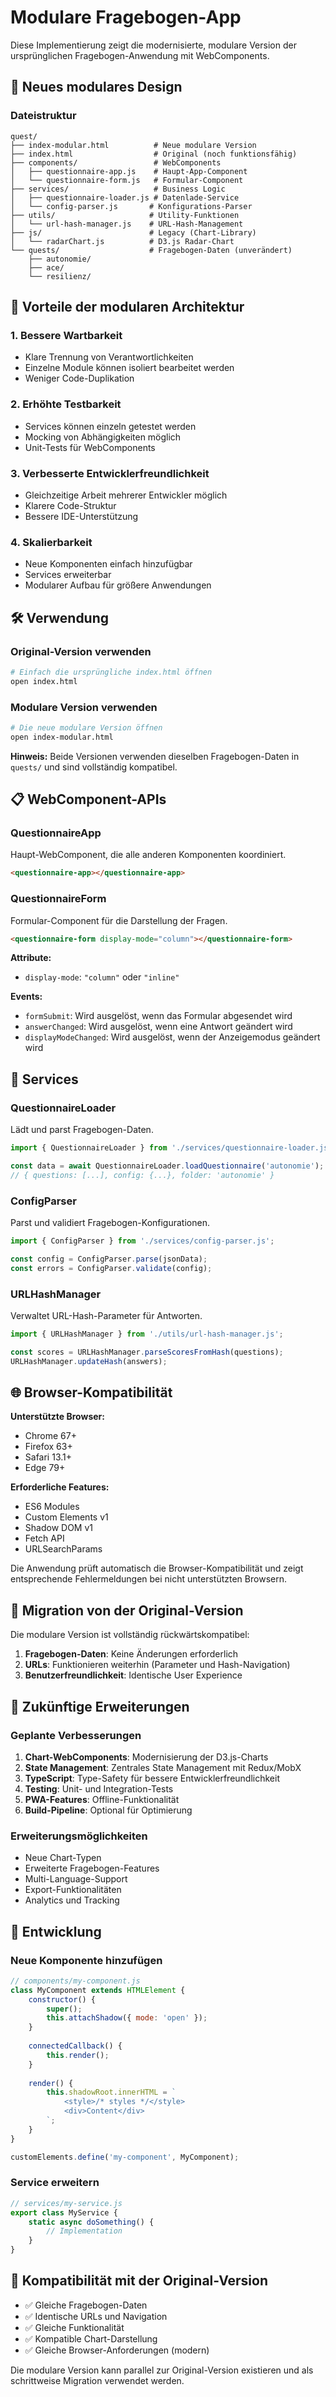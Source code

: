 # Modulare Fragebogen-App

Diese Implementierung zeigt die modernisierte, modulare Version der ursprünglichen Fragebogen-Anwendung mit WebComponents.

## 🚀 Neues modulares Design

### Dateistruktur

```
quest/
├── index-modular.html          # Neue modulare Version
├── index.html                  # Original (noch funktionsfähig)
├── components/                 # WebComponents
│   ├── questionnaire-app.js    # Haupt-App-Component
│   └── questionnaire-form.js   # Formular-Component
├── services/                   # Business Logic
│   ├── questionnaire-loader.js # Datenlade-Service
│   └── config-parser.js       # Konfigurations-Parser
├── utils/                     # Utility-Funktionen
│   └── url-hash-manager.js    # URL-Hash-Management
├── js/                        # Legacy (Chart-Library)
│   └── radarChart.js          # D3.js Radar-Chart
└── quests/                    # Fragebogen-Daten (unverändert)
    ├── autonomie/
    ├── ace/
    └── resilienz/
```

## 🎯 Vorteile der modularen Architektur

### 1. **Bessere Wartbarkeit**
- Klare Trennung von Verantwortlichkeiten
- Einzelne Module können isoliert bearbeitet werden
- Weniger Code-Duplikation

### 2. **Erhöhte Testbarkeit**
- Services können einzeln getestet werden
- Mocking von Abhängigkeiten möglich
- Unit-Tests für WebComponents

### 3. **Verbesserte Entwicklerfreundlichkeit**
- Gleichzeitige Arbeit mehrerer Entwickler möglich
- Klarere Code-Struktur
- Bessere IDE-Unterstützung

### 4. **Skalierbarkeit**
- Neue Komponenten einfach hinzufügbar
- Services erweiterbar
- Modularer Aufbau für größere Anwendungen

## 🛠️ Verwendung

### Original-Version verwenden
```bash
# Einfach die ursprüngliche index.html öffnen
open index.html
```

### Modulare Version verwenden
```bash
# Die neue modulare Version öffnen
open index-modular.html
```

**Hinweis:** Beide Versionen verwenden dieselben Fragebogen-Daten in `quests/` und sind vollständig kompatibel.

## 📋 WebComponent-APIs

### QuestionnaireApp
Haupt-WebComponent, die alle anderen Komponenten koordiniert.

```html
<questionnaire-app></questionnaire-app>
```

### QuestionnaireForm
Formular-Component für die Darstellung der Fragen.

```html
<questionnaire-form display-mode="column"></questionnaire-form>
```

**Attribute:**
- `display-mode`: `"column"` oder `"inline"`

**Events:**
- `formSubmit`: Wird ausgelöst, wenn das Formular abgesendet wird
- `answerChanged`: Wird ausgelöst, wenn eine Antwort geändert wird
- `displayModeChanged`: Wird ausgelöst, wenn der Anzeigemodus geändert wird

## 🔧 Services

### QuestionnaireLoader
Lädt und parst Fragebogen-Daten.

```javascript
import { QuestionnaireLoader } from './services/questionnaire-loader.js';

const data = await QuestionnaireLoader.loadQuestionnaire('autonomie');
// { questions: [...], config: {...}, folder: 'autonomie' }
```

### ConfigParser
Parst und validiert Fragebogen-Konfigurationen.

```javascript
import { ConfigParser } from './services/config-parser.js';

const config = ConfigParser.parse(jsonData);
const errors = ConfigParser.validate(config);
```

### URLHashManager
Verwaltet URL-Hash-Parameter für Antworten.

```javascript
import { URLHashManager } from './utils/url-hash-manager.js';

const scores = URLHashManager.parseScoresFromHash(questions);
URLHashManager.updateHash(answers);
```

## 🌐 Browser-Kompatibilität

**Unterstützte Browser:**
- Chrome 67+
- Firefox 63+
- Safari 13.1+
- Edge 79+

**Erforderliche Features:**
- ES6 Modules
- Custom Elements v1
- Shadow DOM v1
- Fetch API
- URLSearchParams

Die Anwendung prüft automatisch die Browser-Kompatibilität und zeigt entsprechende Fehlermeldungen bei nicht unterstützten Browsern.

## 🔄 Migration von der Original-Version

Die modulare Version ist vollständig rückwärtskompatibel:

1. **Fragebogen-Daten**: Keine Änderungen erforderlich
2. **URLs**: Funktionieren weiterhin (Parameter und Hash-Navigation)
3. **Benutzerfreundlichkeit**: Identische User Experience

## 🚀 Zukünftige Erweiterungen

### Geplante Verbesserungen
1. **Chart-WebComponents**: Modernisierung der D3.js-Charts
2. **State Management**: Zentrales State Management mit Redux/MobX
3. **TypeScript**: Type-Safety für bessere Entwicklerfreundlichkeit
4. **Testing**: Unit- und Integration-Tests
5. **PWA-Features**: Offline-Funktionalität
6. **Build-Pipeline**: Optional für Optimierung

### Erweiterungsmöglichkeiten
- Neue Chart-Typen
- Erweiterte Fragebogen-Features
- Multi-Language-Support
- Export-Funktionalitäten
- Analytics und Tracking

## 📝 Entwicklung

### Neue Komponente hinzufügen
```javascript
// components/my-component.js
class MyComponent extends HTMLElement {
    constructor() {
        super();
        this.attachShadow({ mode: 'open' });
    }
    
    connectedCallback() {
        this.render();
    }
    
    render() {
        this.shadowRoot.innerHTML = `
            <style>/* styles */</style>
            <div>Content</div>
        `;
    }
}

customElements.define('my-component', MyComponent);
```

### Service erweitern
```javascript
// services/my-service.js
export class MyService {
    static async doSomething() {
        // Implementation
    }
}
```

## 🤝 Kompatibilität mit der Original-Version

- ✅ Gleiche Fragebogen-Daten
- ✅ Identische URLs und Navigation
- ✅ Gleiche Funktionalität
- ✅ Kompatible Chart-Darstellung
- ✅ Gleiche Browser-Anforderungen (modern)

Die modulare Version kann parallel zur Original-Version existieren und als schrittweise Migration verwendet werden.
